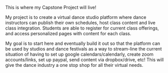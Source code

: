 This is where my Capstone Project will live!

My project is to create a virtual dance studio platform where dance instructors can publish their own schedules, host class content and live class integration. Students are able to register for current class offerings, and access personalized pages with content for each class. 

My goal is to start here and eventually build it out so that the platform can be used by studios and dance festivals as a way to stream-line the current situation of having to set up google calendars/calendarly, create zoom accounts/links, set up paypal, send content via dropbox/drive, etc! This will give the dance industry a one stop shop for all their virtual needs.
